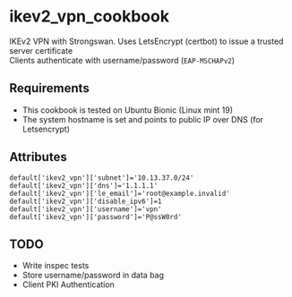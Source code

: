 # ikev2_vpn_cookbook

IKEv2 VPN with Strongswan. 
Uses LetsEncrypt (certbot) to issue a trusted server certificate  
Clients authenticate with username/password (`EAP-MSCHAPv2`)

## Requirements

- This cookbook is tested on Ubuntu Bionic (Linux mint 19)
- The system hostname is set and points to public IP over DNS (for Letsencrypt)

## Attributes

```
default['ikev2_vpn']['subnet']='10.13.37.0/24'
default['ikev2_vpn']['dns']='1.1.1.1'
default['ikev2_vpn']['le_email']='root@example.invalid'
default['ikev2_vpn']['disable_ipv6']=1
default['ikev2_vpn']['username']='vpn'
default['ikev2_vpn']['password']='P@ssW0rd'
```

## TODO

- Write inspec tests
- Store username/password in data bag
- Client PKI Authentication 

